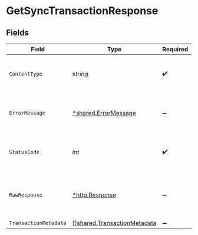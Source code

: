 # GetSyncTransactionResponse


## Fields

| Field                                                                      | Type                                                                       | Required                                                                   | Description                                                                |
| -------------------------------------------------------------------------- | -------------------------------------------------------------------------- | -------------------------------------------------------------------------- | -------------------------------------------------------------------------- |
| `ContentType`                                                              | *string*                                                                   | :heavy_check_mark:                                                         | HTTP response content type for this operation                              |
| `ErrorMessage`                                                             | [*shared.ErrorMessage](../../models/shared/errormessage.md)                | :heavy_minus_sign:                                                         | Your API request was not properly authorized.                              |
| `StatusCode`                                                               | *int*                                                                      | :heavy_check_mark:                                                         | HTTP response status code for this operation                               |
| `RawResponse`                                                              | [*http.Response](https://pkg.go.dev/net/http#Response)                     | :heavy_minus_sign:                                                         | Raw HTTP response; suitable for custom response parsing                    |
| `TransactionMetadata`                                                      | [][shared.TransactionMetadata](../../models/shared/transactionmetadata.md) | :heavy_minus_sign:                                                         | Success                                                                    |